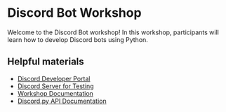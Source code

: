 # Discord Bot Workshop
Welcome to the Discord Bot workshop! In this workshop, participants will learn how to develop Discord bots using Python.
<br/>

## Helpful materials
- [Discord Developer Portal](https://discord.com/developers/applications)
- [Discord Server for Testing](https://discord.gg/aZNHejdHWd)
- [Workshop Documentation](https://botdoc.pages.taltech.ee)
- [Discord.py API Documentation](https://discordpy.readthedocs.io/en/stable/api.html)
